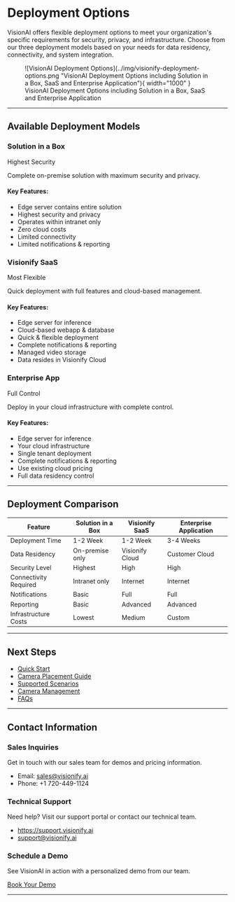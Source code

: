# Deployment Options

VisionAI offers flexible deployment options to meet your organization's specific requirements for security, privacy, and infrastructure. Choose from our three deployment models based on your needs for data residency, connectivity, and system integration.


<figure markdown>
  ![VisionAI Deployment Options](../img/visionify-deployment-options.png "VisionAI Deployment Options including Solution in a Box, SaaS and Enterprise Application"){ width="1000" }
  <figcaption>VisionAI Deployment Options including Solution in a Box, SaaS and Enterprise Application</figcaption>
</figure>

---

## Available Deployment Models

<div class="deployment-grid">
    <div class="deployment-card">
        <div class="deployment-header">
            <h3>Solution in a Box</h3>
            <span class="deployment-tag">Highest Security</span>
        </div>
        <div class="deployment-content">
            <p>Complete on-premise solution with maximum security and privacy.</p>
            <h4>Key Features:</h4>
            <ul>
                <li>Edge server contains entire solution</li>
                <li>Highest security and privacy</li>
                <li>Operates within intranet only</li>
                <li>Zero cloud costs</li>
                <li>Limited connectivity</li>
                <li>Limited notifications & reporting</li>
            </ul>
            <div class="deployment-footer">
                <!-- <a href="../solution-in-box" class="learn-more">Learn More →</a> -->
            </div>
        </div>
    </div>
    <div class="deployment-card">
        <div class="deployment-header">
            <h3>Visionify SaaS</h3>
            <span class="deployment-tag">Most Flexible</span>
        </div>
        <div class="deployment-content">
            <p>Quick deployment with full features and cloud-based management.</p>
            <h4>Key Features:</h4>
            <ul>
                <li>Edge server for inference</li>
                <li>Cloud-based webapp & database</li>
                <li>Quick & flexible deployment</li>
                <li>Complete notifications & reporting</li>
                <li>Managed video storage</li>
                <li>Data resides in Visionify Cloud</li>
            </ul>
            <div class="deployment-footer">
                <!-- <a href="../saas-deployment" class="learn-more">Learn More →</a> -->
            </div>
        </div>
    </div>
    <div class="deployment-card">
        <div class="deployment-header">
            <h3>Enterprise App</h3>
            <span class="deployment-tag">Full Control</span>
        </div>
        <div class="deployment-content">
            <p>Deploy in your cloud infrastructure with complete control.</p>
            <h4>Key Features:</h4>
            <ul>
                <li>Edge server for inference</li>
                <li>Your cloud infrastructure</li>
                <li>Single tenant deployment</li>
                <li>Complete notifications & reporting</li>
                <li>Use existing cloud pricing</li>
                <li>Full data residency control</li>
            </ul>
            <div class="deployment-footer">
                <!-- <a href="../enterprise-deployment" class="learn-more">Learn More →</a> -->
            </div>
        </div>
    </div>
</div>

---

## Deployment Comparison

<div class="comparison-table">
<table>
    <thead>
        <tr>
            <th>Feature</th>
            <th>Solution in a Box</th>
            <th>Visionify SaaS</th>
            <th>Enterprise Application</th>
        </tr>
    </thead>
    <tbody>
        <tr>
            <td>Deployment Time</td>
            <td>1-2 Week</td>
            <td>1-2 Week</td>
            <td>3-4 Weeks</td>
        </tr>
        <tr>
            <td>Data Residency</td>
            <td>On-premise only</td>
            <td>Visionify Cloud</td>
            <td>Customer Cloud</td>
        </tr>
        <tr>
            <td>Security Level</td>
            <td>Highest</td>
            <td>High</td>
            <td>High</td>
        </tr>
        <tr>
            <td>Connectivity Required</td>
            <td>Intranet only</td>
            <td>Internet</td>
            <td>Internet</td>
        </tr>
        <tr>
            <td>Notifications</td>
            <td>Basic</td>
            <td>Full</td>
            <td>Full</td>
        </tr>
        <tr>
            <td>Reporting</td>
            <td>Basic</td>
            <td>Advanced</td>
            <td>Advanced</td>
        </tr>
        <tr>
            <td>Infrastructure Costs</td>
            <td>Lowest</td>
            <td>Medium</td>
            <td>Custom</td>
        </tr>
    </tbody>
</table>
</div>

---

## Next Steps

- [Quick Start](../overview/quick-start.md)
- [Camera Placement Guide](../overview/camera-placement-guide.md)
- [Supported Scenarios](../overview/scenarios.md)
- [Camera Management](../overview/cameras.md)
- [FAQs](../overview/faqs.md)

---

## Contact Information

<div class="grid-cards">
    <div class="grid-card">
        <h3>Sales Inquiries</h3>
        <p>Get in touch with our sales team for demos and pricing information.</p>
        <ul class="contact-list">
            <li>Email: <a href="mailto:sales@visionify.ai">sales@visionify.ai</a></li>
            <li>Phone: +1 720-449-1124</li>
        </ul>
    </div>
    <div class="grid-card">
        <h3>Technical Support</h3>
        <p>Need help? Visit our support portal or contact our technical team.</p>
        <ul class="contact-list">
            <li><a href="https://support.visionify.ai">https://support.visionify.ai</a></li>
            <li><a href="mailto:support@visionify.ai">support@visionify.ai</a></li>
        </ul>
    </div>
    <div class="grid-card">
        <h3>Schedule a Demo</h3>
        <p>See VisionAI in action with a personalized demo from our team.</p>
        <div class="demo-button">
            <a href="https://cal.com/visionify/30min" class="cta-button">Book Your Demo</a>
        </div>
    </div>
</div>

---